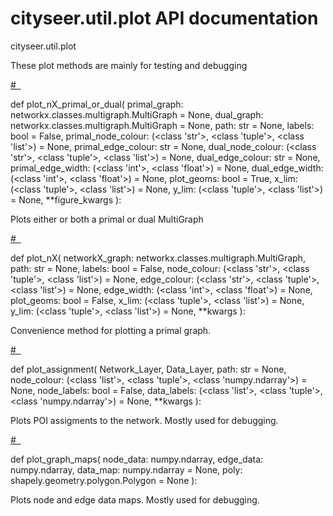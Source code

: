 # cityseer.util.plot API documentation

<main class="pdoc"><section>cityseer.util.plot<div class="docstring"><p>These plot methods are mainly for testing and debugging</p>
</div>
</section><section id="plot_nX_primal_or_dual"><div class="attr function"><a class="headerlink" href="#plot_nX_primal_or_dual">#&nbsp;&nbsp</a>

<span class="def">def</span>
<span class="name">plot_nX_primal_or_dual</span><span class="signature">(
primal_graph: networkx.classes.multigraph.MultiGraph = None,
dual_graph: networkx.classes.multigraph.MultiGraph = None,
path: str = None,
labels: bool = False,
primal_node_colour: (&lt;class &#39;str&#39;&gt;, &lt;class &#39;tuple&#39;&gt;, &lt;class &#39;list&#39;&gt;) = None,
primal_edge_colour: str = None,
dual_node_colour: (&lt;class &#39;str&#39;&gt;, &lt;class &#39;tuple&#39;&gt;, &lt;class &#39;list&#39;&gt;) = None,
dual_edge_colour: str = None,
primal_edge_width: (&lt;class &#39;int&#39;&gt;, &lt;class &#39;float&#39;&gt;) = None,
dual_edge_width: (&lt;class &#39;int&#39;&gt;, &lt;class &#39;float&#39;&gt;) = None,
plot_geoms: bool = True,
x_lim: (&lt;class &#39;tuple&#39;&gt;, &lt;class &#39;list&#39;&gt;) = None,
y_lim: (&lt;class &#39;tuple&#39;&gt;, &lt;class &#39;list&#39;&gt;) = None,
\*\*figure_kwargs
)</span>:

</div>

<div class="docstring"><p>Plots either or both a primal or dual MultiGraph</p>
</div>

</section><section id="plot_nX"><div class="attr function"><a class="headerlink" href="#plot_nX">#&nbsp;&nbsp</a>

<span class="def">def</span>
<span class="name">plot_nX</span><span class="signature">(
networkX_graph: networkx.classes.multigraph.MultiGraph,
path: str = None,
labels: bool = False,
node_colour: (&lt;class &#39;str&#39;&gt;, &lt;class &#39;tuple&#39;&gt;, &lt;class &#39;list&#39;&gt;) = None,
edge_colour: (&lt;class &#39;str&#39;&gt;, &lt;class &#39;tuple&#39;&gt;, &lt;class &#39;list&#39;&gt;) = None,
edge_width: (&lt;class &#39;int&#39;&gt;, &lt;class &#39;float&#39;&gt;) = None,
plot_geoms: bool = False,
x_lim: (&lt;class &#39;tuple&#39;&gt;, &lt;class &#39;list&#39;&gt;) = None,
y_lim: (&lt;class &#39;tuple&#39;&gt;, &lt;class &#39;list&#39;&gt;) = None,
\*\*kwargs
)</span>:

</div>

<div class="docstring"><p>Convenience method for plotting a primal graph.</p>
</div>

</section><section id="plot_assignment"><div class="attr function"><a class="headerlink" href="#plot_assignment">#&nbsp;&nbsp</a>

<span class="def">def</span>
<span class="name">plot_assignment</span><span class="signature">(
Network_Layer,
Data_Layer,
path: str = None,
node_colour: (&lt;class &#39;list&#39;&gt;, &lt;class &#39;tuple&#39;&gt;, &lt;class &#39;numpy.ndarray&#39;&gt;) = None,
node_labels: bool = False,
data_labels: (&lt;class &#39;list&#39;&gt;, &lt;class &#39;tuple&#39;&gt;, &lt;class &#39;numpy.ndarray&#39;&gt;) = None,
\*\*kwargs
)</span>:

</div>

<div class="docstring"><p>Plots POI assigments to the network. Mostly used for debugging.</p>
</div>

</section><section id="plot_graph_maps"><div class="attr function"><a class="headerlink" href="#plot_graph_maps">#&nbsp;&nbsp</a>

<span class="def">def</span>
<span class="name">plot_graph_maps</span><span class="signature">(
node_data: numpy.ndarray,
edge_data: numpy.ndarray,
data_map: numpy.ndarray = None,
poly: shapely.geometry.polygon.Polygon = None
)</span>:

</div>

<div class="docstring"><p>Plots node and edge data maps. Mostly used for debugging.</p>
</div>

</section></main>

